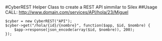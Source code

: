#CyberREST
Helper Class to create a REST API simmilar to Silex
##Usage
CALL: http://www.domain.com/services/API/hola/23/Miguel
```
$cyber = new CyberREST("API");
$cyber->get("/hola/{id}/{nombre}", function($app, $id, $nombre) {
	$app->response(json_encode(array($id, $nombre)), 200);
});
```

